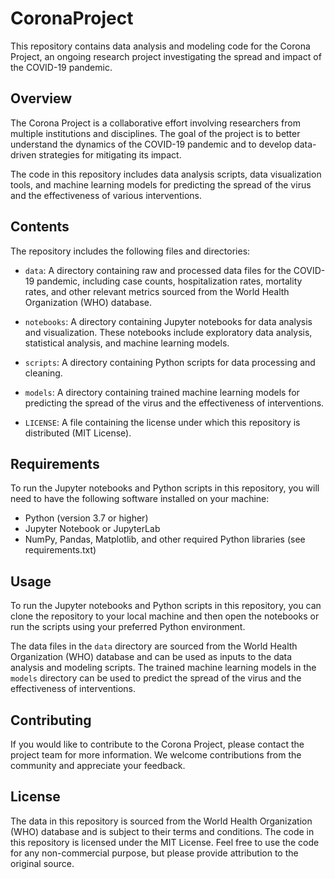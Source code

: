 # CoronaProject

This repository contains data analysis and modeling code for the Corona Project, an ongoing research project investigating the spread and impact of the COVID-19 pandemic.

## Overview

The Corona Project is a collaborative effort involving researchers from multiple institutions and disciplines. The goal of the project is to better understand the dynamics of the COVID-19 pandemic and to develop data-driven strategies for mitigating its impact.

The code in this repository includes data analysis scripts, data visualization tools, and machine learning models for predicting the spread of the virus and the effectiveness of various interventions.

## Contents

The repository includes the following files and directories:

- `data`: A directory containing raw and processed data files for the COVID-19 pandemic, including case counts, hospitalization rates, mortality rates, and other relevant metrics sourced from the World Health Organization (WHO) database.

- `notebooks`: A directory containing Jupyter notebooks for data analysis and visualization. These notebooks include exploratory data analysis, statistical analysis, and machine learning models.

- `scripts`: A directory containing Python scripts for data processing and cleaning.

- `models`: A directory containing trained machine learning models for predicting the spread of the virus and the effectiveness of interventions.

- `LICENSE`: A file containing the license under which this repository is distributed (MIT License).

## Requirements

To run the Jupyter notebooks and Python scripts in this repository, you will need to have the following software installed on your machine:

- Python (version 3.7 or higher)
- Jupyter Notebook or JupyterLab
- NumPy, Pandas, Matplotlib, and other required Python libraries (see requirements.txt)

## Usage

To run the Jupyter notebooks and Python scripts in this repository, you can clone the repository to your local machine and then open the notebooks or run the scripts using your preferred Python environment.

The data files in the `data` directory are sourced from the World Health Organization (WHO) database and can be used as inputs to the data analysis and modeling scripts. The trained machine learning models in the `models` directory can be used to predict the spread of the virus and the effectiveness of interventions.

## Contributing

If you would like to contribute to the Corona Project, please contact the project team for more information. We welcome contributions from the community and appreciate your feedback.

## License

The data in this repository is sourced from the World Health Organization (WHO) database and is subject to their terms and conditions. The code in this repository is licensed under the MIT License. Feel free to use the code for any non-commercial purpose, but please provide attribution to the original source.
